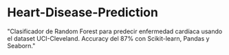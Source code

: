 # Heart-Disease-Prediction
"Clasificador de Random Forest para predecir enfermedad cardíaca usando el dataset UCI-Cleveland. Accuracy del 87% con Scikit-learn, Pandas y Seaborn."
